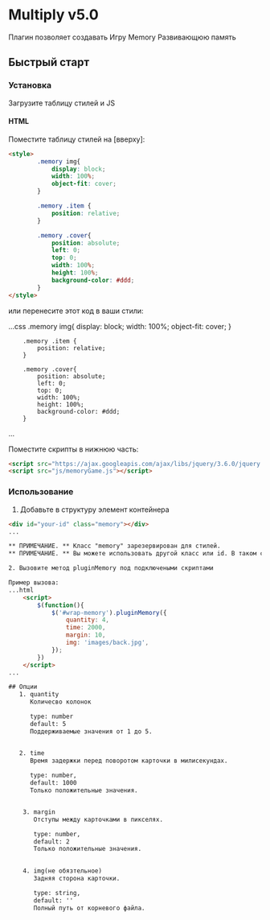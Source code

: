 # Multiply v5.0

Плагин позволяет создавать Игру Memory
Развивающюю память

## Быстрый старт

### Установка

Загрузите таблицу стилей и JS

#### HTML

Поместите  таблицу стилей на [вверху]:

```html
<style>
        .memory img{
            display: block;
            width: 100%;
            object-fit: cover;
        }

        .memory .item {
            position: relative;
        }

        .memory .cover{
            position: absolute;
            left: 0;
            top: 0;
            width: 100%;
            height: 100%;
            background-color: #ddd;
        }
</style>
```

или перенесите этот код в ваши стили:

...css
        .memory img{
            display: block;
            width: 100%;
            object-fit: cover;
        }

        .memory .item {
            position: relative;
        }

        .memory .cover{
            position: absolute;
            left: 0;
            top: 0;
            width: 100%;
            height: 100%;
            background-color: #ddd;
        }
...

Поместите скрипты в нижнюю часть: 

```html
<script src="https://ajax.googleapis.com/ajax/libs/jquery/3.6.0/jquery.min.js"></script>
<script src="js/memoryGame.js"></script>
```

### Использование
1. Добавьте в структуру элемент контейнера 

```HTML
<div id="your-id" class="memory"></div>
...

** ПРИМЕЧАНИЕ. ** Класс "memory" зарезервирован для стилей.
** ПРИМЕЧАНИЕ. ** Вы можете использовать другой класс или id. В таком случае при подключении плагина необходимо указать соответствующий класс.

2. Вызовите метод pluginMemory под подключеными скриптами

Пример вызова:
...html
    <script>
        $(function(){
            $('#wrap-memory').pluginMemory({
                quantity: 4,
                time: 2000,
                margin: 10,
                img: 'images/back.jpg',
            });
        })
    </script>
...

## Опции
   1. quantity
      Количесво колонок

      type: number
      default: 5
      Поддерживаемые значения от 1 до 5.


   2. time
      Время задержки перед поворотом карточки в милисекундах.
      
      type: number,
      default: 1000
      Только положительные значения.


    3. margin
       Отступы между карточками в пикселях.

       type: number,
       default: 2
       Только положительные значения.

    
    4. img(не обязтельное)
       Задняя сторона карточки.

       type: string,
       default: ''
       Полный путь от корневого файла.

